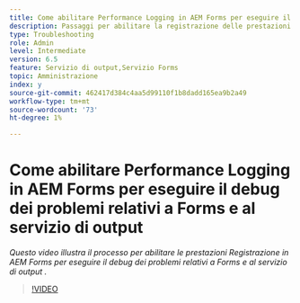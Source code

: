 ```yaml
---
title: Come abilitare Performance Logging in AEM Forms per eseguire il debug dei problemi relativi a Forms e al servizio di output
description: Passaggi per abilitare la registrazione delle prestazioni per eseguire il debug dei problemi relativi a Forms o al servizio di output
type: Troubleshooting
role: Admin
level: Intermediate
version: 6.5
feature: Servizio di output,Servizio Forms
topic: Amministrazione
index: y
source-git-commit: 462417d384c4aa5d99110f1b8dadd165ea9b2a49
workflow-type: tm+mt
source-wordcount: '73'
ht-degree: 1%

---
```



# Come abilitare Performance Logging in AEM Forms per eseguire il debug dei problemi relativi a Forms e al servizio di output

*Questo video illustra il processo per abilitare le prestazioni Registrazione in AEM Forms per eseguire il debug dei problemi relativi a Forms e al servizio di output .*

>[!VIDEO](https://video.tv.adobe.com/v/335499?quality=9&learn=on)
